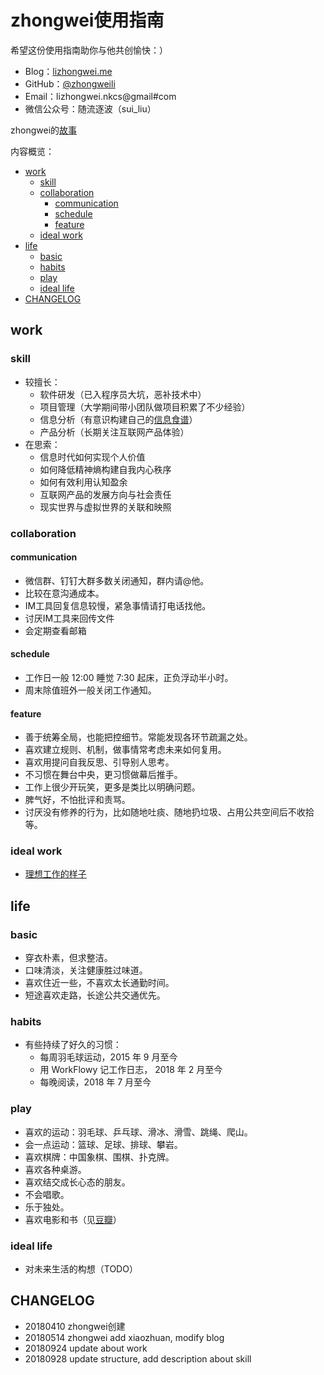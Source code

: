 # zhongwei使用指南

希望这份使用指南助你与他共创愉快：）

- Blog：[lizhongwei.me](http://lizhongwei.me)
- GitHub：[@zhongweili](https://github.com/zhongweili/)
- Email：lizhongwei.nkcs@gmail#com
- 微信公众号：随流逐波（sui_liu）

zhongwei的[故事](http://lizhongwei.me/xiao-zhuan/)

内容概览：

<!-- START doctoc generated TOC please keep comment here to allow auto update -->
<!-- DON'T EDIT THIS SECTION, INSTEAD RE-RUN doctoc TO UPDATE -->

  - [work](#work)
    - [skill](#skill)
    - [collaboration](#collaboration)
      - [communication](#communication)
      - [schedule](#schedule)
      - [feature](#feature)
    - [ideal work](#ideal-work)
  - [life](#life) 
    - [basic](#basic)
    - [habits](#habits)
    - [play](#play)
    - [ideal life](#ideal-life)
  - [CHANGELOG](#changelog)

<!-- END doctoc generated TOC please keep comment here to allow auto update -->

## work

### skill

- 较擅长：
  - 软件研发（已入程序员大坑，恶补技术中）
  - 项目管理（大学期间带小团队做项目积累了不少经验）
  - 信息分析（有意识构建自己的[信息食谱](https://github.com/zhongweili/Survive/blob/master/info_diet.md)）
  - 产品分析（长期关注互联网产品体验）
- 在思索：
  - 信息时代如何实现个人价值
  - 如何降低精神熵构建自我内心秩序
  - 如何有效利用认知盈余
  - 互联网产品的发展方向与社会责任
  - 现实世界与虚拟世界的关联和映照
  
### collaboration

#### communication

- 微信群、钉钉大群多数关闭通知，群内请@他。
- 比较在意沟通成本。
- IM工具回复信息较慢，紧急事情请打电话找他。
- 讨厌IM工具来回传文件
- 会定期查看邮箱

#### schedule

- 工作日一般 12:00 睡觉 7:30 起床，正负浮动半小时。
- 周末除值班外一般关闭工作通知。

#### feature

- 善于统筹全局，也能把控细节。常能发现各环节疏漏之处。
- 喜欢建立规则、机制，做事情常考虑未来如何复用。
- 喜欢用提问自我反思、引导别人思考。
- 不习惯在舞台中央，更习惯做幕后推手。
- 工作上很少开玩笑，更多是类比以明确问题。
- 脾气好，不怕批评和责骂。
- 讨厌没有修养的行为，比如随地吐痰、随地扔垃圾、占用公共空间后不收拾等。

### ideal work

- [理想工作的样子](https://github.com/zhongweili/worksmarter/blob/master/CONTENT/HbIdealWork.md)


## life

### basic

- 穿衣朴素，但求整洁。
- 口味清淡，关注健康胜过味道。
- 喜欢住近一些，不喜欢太长通勤时间。
- 短途喜欢走路，长途公共交通优先。

### habits

- 有些持续了好久的习惯：
  - 每周羽毛球运动，2015 年 9 月至今
  - 用 WorkFlowy 记工作日志， 2018 年 2 月至今
  - 每晚阅读，2018 年 7 月至今

### play

- 喜欢的运动：羽毛球、乒乓球、滑冰、滑雪、跳绳、爬山。
- 会一点运动：篮球、足球、排球、攀岩。
- 喜欢棋牌：中国象棋、围棋、扑克牌。
- 喜欢各种桌游。
- 喜欢结交成长心态的朋友。
- 不会唱歌。
- 乐于独处。
- 喜欢电影和书（见[豆瓣](https://www.douban.com/people/65970577/)）

### ideal life

- 对未来生活的构想（TODO）

## CHANGELOG

- 20180410 zhongwei创建
- 20180514 zhongwei add xiaozhuan, modify blog 
- 20180924 update about work
- 20180928 update structure, add description about skill
